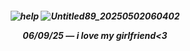 <h5 align="center">
  
![help](https://komarev.com/ghpvc/?username=Jl-YEONG&color=88FDAF&label=Grems+Watching+Me)
![Untitled89_20250502060402](https://github.com/user-attachments/assets/f99d6487-fc23-4f4e-996d-00630cb52b6e)

06/09/25 — i love my girlfriend<3
